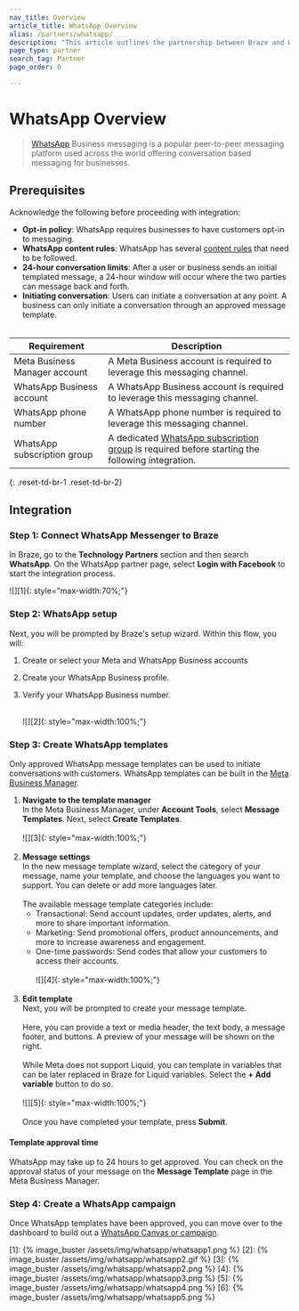```yaml
---
nav_title: Overview
article_title: WhatsApp Overview
alias: /partners/whatsapp/
description: "This article outlines the partnership between Braze and WhatsApp, one of the world’s most popular instant messaging platforms."
page_type: partner
search_tag: Partner
page_order: 0

---
```


# WhatsApp Overview

> [WhatsApp](https://www.whatsapp.com/) Business messaging is a popular peer-to-peer messaging platform used across the world offering conversation based messaging for businesses.	

## Prerequisites

Acknowledge the following before proceeding with integration:

- **Opt-in policy**: WhatsApp requires businesses to have customers opt-in to messaging.
- **WhatsApp content rules**: WhatsApp has several [content rules](https://www.whatsapp.com/legal/commerce-policy?l=et) that need to be followed.
- **24-hour conversation limits**: After a user or business sends an initial templated message, a 24-hour window will occur where the two parties can message back and forth. 
- **Initiating conversation**: Users can initiate a conversation at any point. A business can only initiate a conversation through an approved message template.
<br><br>

| Requirement| Description|
| ---| --- |
| Meta Business Manager account | A Meta Business account is required to leverage this messaging channel. |
| WhatsApp Business account | A WhatsApp Business account is required to leverage this messaging channel. |
| WhatsApp phone number | A WhatsApp phone number is required to leverage this messaging channel. | 
| WhatsApp subscription group | A dedicated [WhatsApp subscription group]({{site.baseurl}}/user_guide/message_building_by_channel/whatsapp/user_subscription/) is required before starting the following integration. |
{: .reset-td-br-1 .reset-td-br-2}

## Integration

### Step 1: Connect WhatsApp Messenger to Braze

In Braze, go to the **Technology Partners** section and then search **WhatsApp**. On the WhatsApp partner page, select **Login with Facebook** to start the integration process.

![][1]{: style="max-width:70%;"}

### Step 2: WhatsApp setup
Next, you will be prompted by Braze's setup wizard. Within this flow, you will:
1. Create or select your Meta and WhatsApp Business accounts
2. Create your WhatsApp Business profile.
3. Verify your WhatsApp Business number.<br><br>

	![][2]{: style="max-width:100%;"}

### Step 3: Create WhatsApp templates

Only approved WhatsApp message templates can be used to initiate conversations with customers. WhatsApp templates can be built in the [Meta Business Manager](https://www.facebook.com/business/help/2055875911147364?id=2129163877102343).

1. **Navigate to the template manager**<br>
In the Meta Business Manager, under **Account Tools**, select **Message Templates**.
Next, select **Create Templates**.<br><br>![][3]{: style="max-width:100%;"}<br><br>
2. **Message settings**<br>
In the new message template wizard, select the category of your message, name your template, and choose the languages you want to support. You can delete or add more languages later.<br><br> 
	The available message template categories include:
	- Transactional: Send account updates, order updates, alerts, and more to share important information.
	- Marketing: Send promotional offers, product announcements, and more to increase awareness and engagement.
	- One-time passwords: Send codes that allow your customers to access their accounts.<br><br> 
	![][4]{: style="max-width:100%;"}<br><br>
3. **Edit template**<br>
Next, you will be prompted to create your message template. <br><br>Here, you can provide a text or media header, the text body, a message footer, and buttons. A preview of your message will be shown on the right. <br><br>While Meta does not support Liquid, you can template in variables that can be later replaced in Braze for Liquid variables. Select the **+ Add variable** button to do so.<br><br>![][5]{: style="max-width:100%;"}<br><br>Once you have completed your template, press **Submit**. 

#### Template approval time

WhatsApp may take up to 24 hours to get approved. You can check on the approval status of your message on the **Message Template** page in the Meta Business Manager.

### Step 4: Create a WhatsApp campaign

Once WhatsApp templates have been approved, you can move over to the dashboard to build out a [WhatsApp Canvas or campaign]({{site.baseurl}}/user_guide/message_building_by_channel/whatsapp/create/). 


[1]: {% image_buster /assets/img/whatsapp/whatsapp1.png %} 
[2]: {% image_buster /assets/img/whatsapp/whatsapp2.gif %} 
[3]: {% image_buster /assets/img/whatsapp/whatsapp2.png %} 
[4]: {% image_buster /assets/img/whatsapp/whatsapp3.png %} 
[5]: {% image_buster /assets/img/whatsapp/whatsapp4.png %} 
[6]: {% image_buster /assets/img/whatsapp/whatsapp5.png %} 
